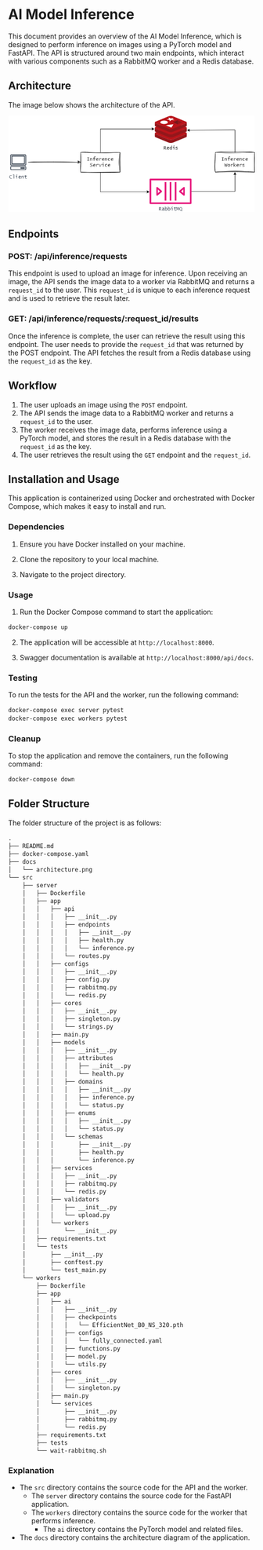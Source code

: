 # AI Model Inference

This document provides an overview of the AI Model Inference, which is designed to perform inference on images using a PyTorch model and FastAPI. The API is structured around two main endpoints, which interact with various components such as a RabbitMQ worker and a Redis database.

## Architecture

The image below shows the architecture of the API.

![Architecture](/docs/architecture.png)

## Endpoints

### POST: /api/inference/requests

This endpoint is used to upload an image for inference. Upon receiving an image, the API sends the image data to a worker via RabbitMQ and returns a `request_id` to the user. This `request_id` is unique to each inference request and is used to retrieve the result later.

### GET: /api/inference/requests/:request_id/results

Once the inference is complete, the user can retrieve the result using this endpoint. The user needs to provide the `request_id` that was returned by the POST endpoint. The API fetches the result from a Redis database using the `request_id` as the key.


## Workflow

1. The user uploads an image using the `POST` endpoint.
2. The API sends the image data to a RabbitMQ worker and returns a `request_id` to the user.
3. The worker receives the image data, performs inference using a PyTorch model, and stores the result in a Redis database with the `request_id` as the key.
4. The user retrieves the result using the `GET` endpoint and the `request_id`.


## Installation and Usage

This application is containerized using Docker and orchestrated with Docker Compose, which makes it easy to install and run.

### Dependencies

1. Ensure you have Docker installed on your machine.

2. Clone the repository to your local machine.

3. Navigate to the project directory.

### Usage

1. Run the Docker Compose command to start the application:

```bash
docker-compose up
```

2. The application will be accessible at `http://localhost:8000`.

3. Swagger documentation is available at `http://localhost:8000/api/docs`.


### Testing

To run the tests for the API and the worker, run the following command:

```bash
docker-compose exec server pytest
docker-compose exec workers pytest
```

### Cleanup

To stop the application and remove the containers, run the following command:

```bash
docker-compose down
```

## Folder Structure

The folder structure of the project is as follows:

```
.
├── README.md
├── docker-compose.yaml
├── docs
│   └── architecture.png
└── src
    ├── server
    │   ├── Dockerfile
    │   ├── app
    │   │   ├── api
    │   │   │   ├── __init__.py
    │   │   │   ├── endpoints
    │   │   │   │   ├── __init__.py
    │   │   │   │   ├── health.py
    │   │   │   │   └── inference.py
    │   │   │   └── routes.py
    │   │   ├── configs
    │   │   │   ├── __init__.py
    │   │   │   ├── config.py
    │   │   │   ├── rabbitmq.py
    │   │   │   └── redis.py
    │   │   ├── cores
    │   │   │   ├── __init__.py
    │   │   │   ├── singleton.py
    │   │   │   └── strings.py
    │   │   ├── main.py
    │   │   ├── models
    │   │   │   ├── __init__.py
    │   │   │   ├── attributes
    │   │   │   │   ├── __init__.py
    │   │   │   │   └── health.py
    │   │   │   ├── domains
    │   │   │   │   ├── __init__.py
    │   │   │   │   ├── inference.py
    │   │   │   │   └── status.py
    │   │   │   ├── enums
    │   │   │   │   ├── __init__.py
    │   │   │   │   └── status.py
    │   │   │   └── schemas
    │   │   │       ├── __init__.py
    │   │   │       ├── health.py
    │   │   │       └── inference.py
    │   │   ├── services
    │   │   │   ├── __init__.py
    │   │   │   ├── rabbitmq.py
    │   │   │   └── redis.py
    │   │   ├── validators
    │   │   │   ├── __init__.py
    │   │   │   └── upload.py
    │   │   └── workers
    │   │       └── __init__.py
    │   ├── requirements.txt
    │   └── tests
    │       ├── __init__.py
    │       ├── conftest.py
    │       └── test_main.py
    └── workers
        ├── Dockerfile
        ├── app
        │   ├── ai
        │   │   ├── __init__.py
        │   │   ├── checkpoints
        │   │   │   └── EfficientNet_B0_NS_320.pth
        │   │   ├── configs
        │   │   │   └── fully_connected.yaml
        │   │   ├── functions.py
        │   │   ├── model.py
        │   │   └── utils.py
        │   ├── cores
        │   │   ├── __init__.py
        │   │   └── singleton.py
        │   ├── main.py
        │   └── services
        │       ├── __init__.py
        │       ├── rabbitmq.py
        │       └── redis.py
        ├── requirements.txt
        ├── tests
        └── wait-rabbitmq.sh
```

### Explanation

- The `src` directory contains the source code for the API and the worker.
    - The `server` directory contains the source code for the FastAPI application.
    - The `workers` directory contains the source code for the worker that performs inference.
        - The `ai` directory contains the PyTorch model and related files.
- The `docs` directory contains the architecture diagram of the application.
